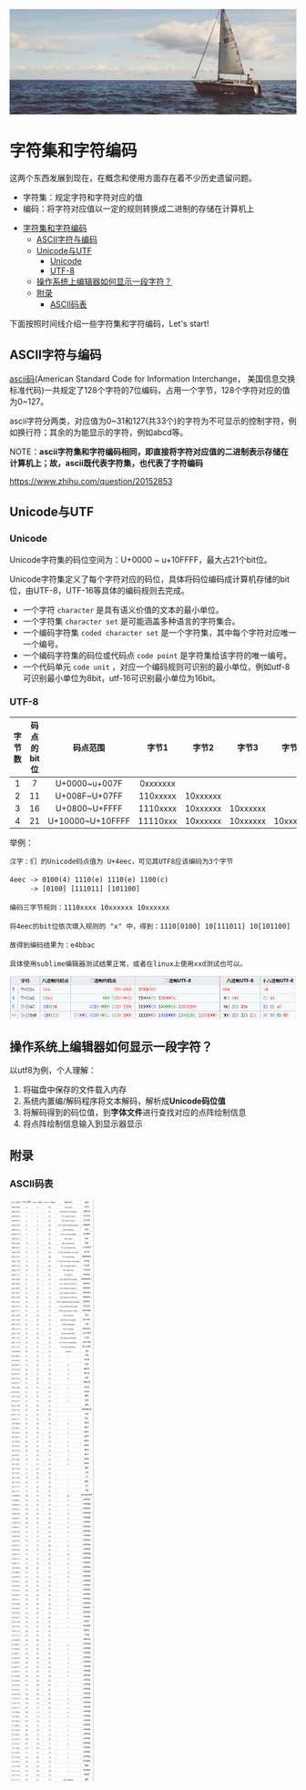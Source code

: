 ![](../../../assets/3.jpg)
# 字符集和字符编码

这两个东西发展到现在，在概念和使用方面存在着不少历史遗留问题。

- 字符集：规定字符和字符对应的值
- 编码：将字符对应值以一定的规则转换成二进制的存储在计算机上

<!-- TOC -->

- [字符集和字符编码](#字符集和字符编码)
    - [ASCII字符与编码](#ascii字符与编码)
    - [Unicode与UTF](#unicode与utf)
        - [Unicode](#unicode)
        - [UTF-8](#utf-8)
    - [操作系统上编辑器如何显示一段字符？](#操作系统上编辑器如何显示一段字符)
    - [附录](#附录)
        - [ASCII码表](#ascii码表)

<!-- /TOC -->

下面按照时间线介绍一些字符集和字符编码，Let's start!

## ASCII字符与编码

[ascii码](https://zh.wikipedia.org/wiki/ASCII)(American Standard Code for Information Interchange， 美国信息交换标准代码)一共规定了128个字符的7位编码，占用一个字节，128个字符对应的值为0~127。

ascii字符分两类，对应值为0~31和127(共33个)的字符为不可显示的控制字符，例如换行符；其余的为能显示的字符，例如abcd等。

NOTE：**ascii字符集和字符编码相同，即直接将字符对应值的二进制表示存储在计算机上；故，ascii既代表字符集，也代表了字符编码**

https://www.zhihu.com/question/20152853

## Unicode与UTF

<!-- - Unicode：只是字符集，定义了每个字符对应一个四个字节长度的整数
- UTF：Unicode Transformation format Unicode转换格式，将字符对应的整数以相应规则转换为二进制存储在计算机上，即编码

CJK Unified Ideographs， 中日韩统一表意文字

> 表意文字：即象形文字，其书写字形表示含义，不直接或间接的表示语音。像英语的字形与其读音是相对应的，故英语是表音文字。

统一码联盟，The Unicode Consortium，这个机构管理
- Unicode 统一码
- UTF 统一码转换格式 -->

### Unicode

Unicode字符集的码位空间为：U+0000 ~ u+10FFFF，最大占21个bit位。

Unicode字符集定义了每个字符对应的码位，具体将码位编码成计算机存储的bit位，由UTF-8，UTF-16等具体的编码规则去完成。

- 一个字符 `character` 是具有语义价值的文本的最小单位。
- 一个字符集 `character set` 是可能涵盖多种语言的字符集合。
- 一个编码字符集 `coded character set` 是一个字符集，其中每个字符对应唯一一个编号。
- 一个编码字符集的码位或代码点 `code point` 是字符集给该字符的唯一编号。
- 一个代码单元 `code unit` ，对应一个编码规则可识别的最小单位，例如utf-8可识别最小单位为8bit，utf-16可识别最小单位为16bit。

<!-- 代码单元
- ASCII：7位二进制组成
- UTF-8：8位二进制组成
- UTF-16：16位二进制组成
- UTF-32：32位二进制组成 -->

### UTF-8

|字节数|码点的bit位|码点范围|字节1|字节2|字节3|字节4|
|:-:|:-:|:-:|:-:|:-:|:-:|:-:|
|1|7|U+0000~u+007F|0xxxxxxx||||
|2|11|U+008F~U+07FF|110xxxxx|10xxxxxx|||
|3|16|U+0800~U+FFFF|1110xxxx|10xxxxxx|10xxxxxx||
|4|21|U+10000~U+10FFFF|11110xxx|10xxxxxx|10xxxxxx|10xxxxxx|

举例：


```
汉字：们 的Unicode码点值为 U+4eec，可见其UTF8应该编码为3个字节

4eec -> 0100(4) 1110(e) 1110(e) 1100(c)
     -> [0100] [111011] [101100]

编码三字节规则：1110xxxx 10xxxxxx 10xxxxxx

将4eec的bit位依次填入规则的 "x" 中，得到：1110[0100] 10[111011] 10[101100]

故得到编码结果为：e4bbac

具体使用sublime编辑器测试结果正常，或者在linux上使用xxd测试也可以。
```

![utf8_example](../../../assets/utf_8_example.png)


## 操作系统上编辑器如何显示一段字符？

以utf8为例，个人理解：  


1. 将磁盘中保存的文件载入内存
2. 系统内置编/解码程序将文本解码，解析成**Unicode码位值**
3. 将解码得到的码位值，到**字体文件**进行查找对应的点阵绘制信息
4. 将点阵绘制信息输入到显示器显示

## 附录

### ASCII码表
![ASCII码表](../../../assets/ascii_code_table.png)
